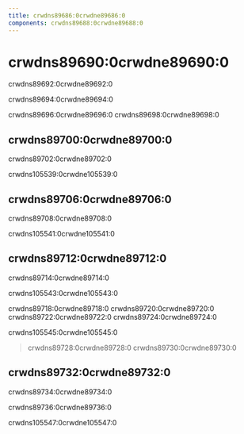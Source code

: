 ```yaml
---
title: crwdns89686:0crwdne89686:0
components: crwdns89688:0crwdne89688:0
---
```


# crwdns89690:0crwdne89690:0

<p class="description">crwdns89692:0crwdne89692:0</p>

crwdns89694:0crwdne89694:0

crwdns89696:0crwdne89696:0 crwdns89698:0crwdne89698:0

## crwdns89700:0crwdne89700:0

crwdns89702:0crwdne89702:0

crwdns105539:0crwdne105539:0

## crwdns89706:0crwdne89706:0

crwdns89708:0crwdne89708:0

crwdns105541:0crwdne105541:0

## crwdns89712:0crwdne89712:0

crwdns89714:0crwdne89714:0

crwdns105543:0crwdne105543:0

crwdns89718:0crwdne89718:0 crwdns89720:0crwdne89720:0 crwdns89722:0crwdne89722:0 crwdns89724:0crwdne89724:0

crwdns105545:0crwdne105545:0

> crwdns89728:0crwdne89728:0 crwdns89730:0crwdne89730:0

## crwdns89732:0crwdne89732:0

crwdns89734:0crwdne89734:0

crwdns89736:0crwdne89736:0

crwdns105547:0crwdne105547:0